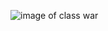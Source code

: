 ![image of class war](https://www.no-gods-no-masters.com/images_designs/no-war-but-class-war-d0012330886.jpg)